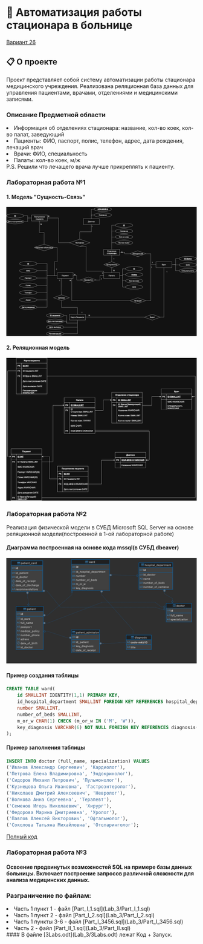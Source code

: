 # 🏥 Автоматизация работы стационара в больнице

[Вариант 26](https://docs.google.com/document/d/1P1bwsIgZWwOLAHFtYpFxWD9C4rTAEKkA/edit?tab=t.0)

## 📋 О проекте

Проект представляет собой систему автоматизации работы стационара медицинского учреждения. Реализована реляционная база данных для управления пациентами, врачами, отделениями и медицинскими записями.

### Описание Предметной области

<li>Информация об отделениях стационара: название, кол-во коек, кол-во палат, заведующий</li>
<li>Пациенты: ФИО, паспорт, полис, телефон, адрес, дата рождения, лечащий врач</li>
<li>Врачи: ФИО, специальность</li>
<li>Палаты: кол-во коек, м/ж</li>
P.S. Решили что лечащего врача лучше прикреплять к пациенту.

### Лабораторная работа №1
#### 1. Модель "Сущность-Связь"

![ER Diagram](Images/сущность-связь.jpg)

#### 2. Реляционная модель

![Relational Model](Images/реляционная.jpg)

### Лабораторная работа №2
Реализация физической модели в СУБД Microsoft SQL Server на основе реляционной модели(построенной в 1-ой лабораторной работе)
#### Диаграмма построенная на основе кода mssql(в СУБД dbeaver)

![Relational Model](Images/2lab_dg.jpg)

#### Пример создания таблицы
```sql
CREATE TABLE ward(
    id SMALLINT IDENTITY(1,1) PRIMARY KEY,
    id_hospital_department SMALLINT FOREIGN KEY REFERENCES hospital_department(id),
    number SMALLINT,
    number_of_beds SMALLINT,
    m_or_w CHAR(1) CHECK (m_or_w IN ('M', 'W')),
    key_diagnosis VARCHAR(6) NOT NULL FOREIGN KEY REFERENCES diagnosis([code-mkb10])
);
```
#### Пример заполнения таблицы

```sql
INSERT INTO doctor (full_name, specialization) VALUES
('Иванов Александр Сергеевич', 'Кардиолог'),
('Петрова Елена Владимировна', 'Эндокринолог'),
('Сидоров Михаил Петрович', 'Пульмонолог'),
('Кузнецова Ольга Ивановна', 'Гастроэнтеролог'),
('Николаев Дмитрий Алексеевич', 'Невролог'),
('Волкова Анна Сергеевна', 'Терапевт'),
('Семенов Игорь Николаевич', 'Хирург'),
('Федорова Марина Дмитриевна', 'Уролог'),
('Павлов Алексей Викторович', 'Офтальмолог'),
('Соколова Татьяна Михайловна', 'Отоларинголог');
```

[Полный код](https://github.com/TPYBO4UST/Labs_BD_PMI32/blob/main/sql_scripts/Lab2.sql)


### Лабораторная работа №3
#### Освоение продвинутых возможностей SQL на примере базы данных больницы. Включает построение запросов различной сложности для анализа медицинских данных.

### Разграничение по файлам:
<li> Часть 1 пункт 1 - файл [Part_I_1.sql](Lab_3/Part_I_1.sql) </li>
<li> Часть 1 пункт 2 - файл [Part_I_2.sql](Lab_3/Part_I_2.sql) </li>
<li> Часть 1 пункты 3-6 - файл [Part_I_3456.sql](Lab_3/Part_I_3456.sql) </li>
<li> Часть 2 - файл [Part_II_1.sql](Lab_3/Part_II.sql) </li>
#### В файле [3Labs.odt](Lab_3/3Labs.odt) лежат Код + Запуск.
